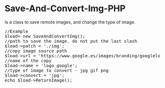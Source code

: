 # Save-And-Convert-Img-PHP
Is a class to save remote images, and change the type of image.
<pre>
//Example
$load= new SaveAndConvertImg();
//path to save the image. do not put the last slash
$load->patch = './img';
//copy image source path
$load->url = 'https://www.google.es/images/branding/googlelogo/1x/googlelogo_color_272x92dp.png';
//name of the copy
$load->name = 'logo_google';
//type of image to convert - jpg gif png
$load->convert = 'jpg';
echo $load->ReturnImage();
</pre>
